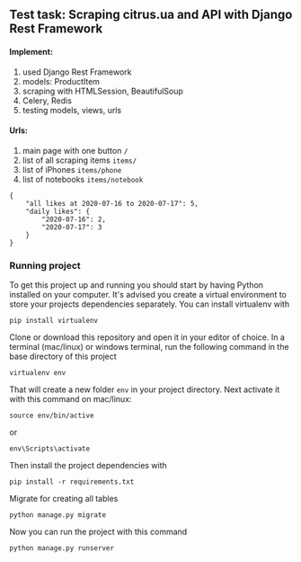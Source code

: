 ## Test task: Scraping citrus.ua and API with Django Rest Framework

#### Implement:
  1. used Django Rest Framework
  2. models: ProductItem
  3. scraping with HTMLSession, BeautifulSoup
  4. Celery, Redis
  5. testing models, views, urls
  
#### Urls:
1. main page with one button  ```/```
2. list of all scraping items ```items/```
3. list of iPhones ```items/phone```
4. list of notebooks ```items/notebook```
```
{
    "all likes at 2020-07-16 to 2020-07-17": 5,
    "daily likes": {
        "2020-07-16": 2,
        "2020-07-17": 3
    }
}
```

### Running project

To get this project up and running you should start by having Python installed on your computer. It's advised you create a virtual environment to store your projects dependencies separately. You can install virtualenv with

```
pip install virtualenv
```

Clone or download this repository and open it in your editor of choice. In a terminal (mac/linux) or windows terminal, run the following command in the base directory of this project

```
virtualenv env
```

That will create a new folder `env` in your project directory. Next activate it with this command on mac/linux:

```
source env/bin/active
```
 or 
 ```
 env\Scripts\activate
```

Then install the project dependencies with

```
pip install -r requirements.txt
```

Migrate for creating all tables 

```
python manage.py migrate
```

Now you can run the project with this command

```
python manage.py runserver
```


